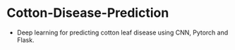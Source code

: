 # Cotton-Disease-Prediction
- Deep learning for predicting  cotton leaf disease using  CNN, Pytorch and Flask.   
